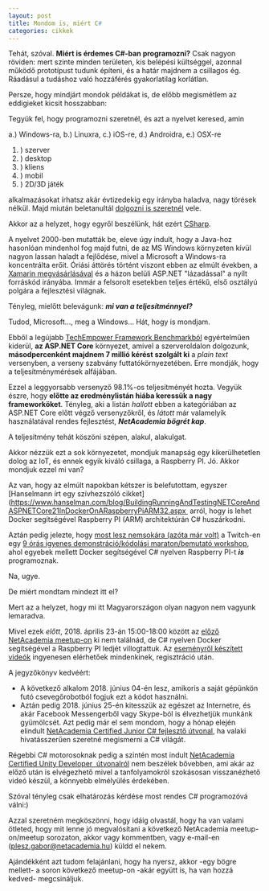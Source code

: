 ```yaml
---
layout: post
title: Mondom is, miért C#
categories: cikkek
---
```


Tehát, szóval. **Miért is érdemes C#-ban programozni?** Csak nagyon röviden: mert szinte minden területen, kis belépési kültséggel, azonnal működő prototípust tudunk építeni, és a határ majdnem a csillagos ég. Ráadásul a tudáshoz való hozzáférés gyakorlatilag korlátlan.

Persze, hogy mindjárt mondok példákat is, de előbb megismétlem az eddigieket kicsit hosszabban:

Tegyük fel, hogy programozni szeretnél, és azt a nyelvet keresed, amin

a.) Windows-ra, 
b.) Linuxra, 
c.) iOS-re, 
d.) Androidra, 
e.) OSX-re

1. ) szerver 
2. ) desktop 
3. ) kliens 
4. ) mobil
5. ) 2D/3D játék

alkalmazásokat írhatsz akár évtizedekig egy irányba haladva, nagy törések nélkül. Majd miután beletanultál [dolgozni is szeretnél](https://www.google.hu/search?q=c%23+programoz%C3%B3+%C3%A1ll%C3%A1s&rlz=1C1GCEA_enHU763HU763&oq=c%23+programoz%C3%B3) vele.

Akkor az a helyzet, hogy egyről beszélünk, hát ezért [CSharp](https://hu.wikipedia.org/wiki/C_Sharp).

A nyelvet 2000-ben mutatták be, eleve úgy indult, hogy a Java-hoz hasonlóan mindenhol fog majd futni, de az MS Windows környzeten kívül nagyon lassan haladt a fejlődése, mivel a Microsoft a Windows-ra koncentrálta erőit. Óriási áttörés történt viszont ebben az elmúlt években, a [Xamarin megvásárlásával](https://blogs.microsoft.com/blog/2016/02/24/microsoft-to-acquire-xamarin-and-empower-more-developers-to-build-apps-on-any-device/) és a házon belüli ASP.NET "lázadással" a nyílt forráskód irányába. Immár a felsorolt esetekben teljes értékű, első osztályú polgára a fejlesztési világnak.

Tényleg, mielőtt belevágunk: ***mi van a teljesítménnyel?***

Tudod, Microsoft..., meg a Windows... Hát, hogy is mondjam.

Ebből a legújabb [TechEmpower Framework Benchmarkból](https://twitter.com/TFBenchmarks/status/997137835361628160) egyértelműen kiderül, **az ASP.NET Core** környezet, amivel a szerveroldalon dolgozunk, **másodpercenként majdnem 7 millió kérést szolgált ki** a *plain text* versenyben, a verseny szabvány futtatókörnyezetében. Erre mondják, hogy a teljesítménymérések alfájában.

Ezzel a leggyorsabb versenyző 98.1%-os teljesítményét hozta. Vegyük észre, hogy **előtte az eredménylistán hiába keressük a nagy frameworköket**. Tényleg, aki a listán *hallott* ebben a kategóriában az ASP.NET Core előtt végző versenyzőkről, és *látott* már valamelyik használatával rendes fejlesztést, ***NetAcademia bögrét kap***.

A teljesítmény tehát köszöni szépen, alakul, alakulgat.

Akkor nézzük ezt a sok környezetet, mondjuk manapság egy kikerülhetetlen dolog az IoT, és ennek egyik kiváló csillaga, a Raspberry PI. Jó. Akkor mondjuk ezzel mi van?

Az van, hogy az elmúlt napokban kétszer is belefutottam, egyszer [Hanselmann írt egy szívhezszóló cikket](https://www.hanselman.com/blog/BuildingRunningAndTestingNETCoreAndASPNETCore21InDockerOnARaspberryPiARM32.aspx 
arról, hogy is lehet Docker segítségével Raspberry PI (ARM) architektúrán C# huszárkodni.

Aztán pedig jelezte, hogy [most lesz nemsokára (azóta már volt)](https://www.facebook.com/shanselman/posts/10155066568741618) a Twitch-en egy [9 órás igyenes demonstráció/kódolási maraton/bemutató workshop](https://www.twitch.tv/videos/262711576), ahol egyebek mellett Docker segítségével C# nyelven Raspberry PI-t ***is*** programoznak.

Na, ugye.

De miért mondtam mindezt itt el?

Mert az a helyzet, hogy mi itt Magyarországon olyan nagyon nem vagyunk lemaradva.

Mivel ezek *előtt*, 2018. április 23-án 15:00-18:00 között az [előző NetAcademia meetup-on](https://app.netacademia.hu/Tanfolyam/2018csharp-lenyugozo-c-programozas) ki nem találnád, 
de C# nyelven Docker segítségével a Raspberry PI ledjét villogtattuk. Az [eseményről készített videók](https://app.netacademia.hu/Videok/2018csharp-lenyugozo-c-programozas) ingyenesen elérhetőek mindenkinek, regisztráció után.

A jegyzőkönyv kedvéért:

- A következő alkalom 2018. június 04-én lesz, amikoris a saját gépünkön futó csevegőrobotból fogjuk ezt a kódot használni.
- Aztán pedig 2018. június 25-én kitesszük az egészet az Internetre, és akár Facebook Messengerből vagy Skype-ból is élvezhetjük munkánk gyümölcsét.
Azt pedig már el sem mondom, hogy a hónap elején elindult [NetAcademia Certified Junior C# fejlesztő útvonal](https://app.netacademia.hu/junior-csharp-developer), ha valaki hivatásszerűen szeretné megismerni a C# világát.

Régebbi C# motorosoknak pedig a szintén most indult [NetAcademia Certified Unity Developer 
útvonalról](https://app.netacademia.hu/unity-developer) nem beszélek bővebben, ami akár az előző után is elvégezhető mivel a tanfolyamokról szokásosan visszanézhető videó készül, a könnyebb elmélyülés érdekében.

Szóval tényleg csak elhatározás kérdése most rendes C# programozóvá válni:)

Azzal szeretném megköszönni, hogy idáig olvastál, hogy ha van valami ötleted, hogy mit lenne jó megvalósítani a következő NetAcademia meetup-on/meetup sorozaton, akkor vagy kommentben, vagy e-mail-en ([plesz.gabor@netacademia.hu](http://mailto:plesz.gabor@netacademia.hu)) küldd el nekem.

Ajándékként azt tudom felajánlani, hogy ha nyersz, akkor -egy bögre mellett- a soron következő meetup-on -akár együtt is, ha van hozzá kedved- megcsináljuk.